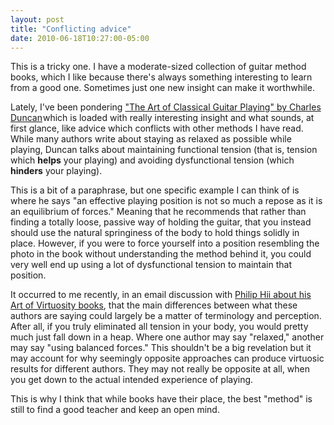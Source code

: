 ```yaml
---
layout: post
title: "Conflicting advice"
date: 2010-06-18T10:27:00-05:00
---
```


This is a tricky one. I have a moderate-sized collection of guitar method books, which I like because there's always something interesting to learn from a good one. Sometimes just one new insight can make it worthwhile. 

Lately, I've been pondering <a href="http://www.amazon.com/Art-Classical-Guitar-Playing/dp/0874870798?ie=UTF8&amp;tag=willisguitabl-20&amp;link_code=btl&amp;camp=213689&amp;creative=392969" target="_blank">"The Art of Classical Guitar Playing" by Charles Duncan</a><img alt="" border="0" height="1" src="http://www.assoc-amazon.com/e/ir?t=willisguitabl-20&amp;l=btl&amp;camp=213689&amp;creative=392969&amp;o=1&amp;a=0874870798" style="border: medium none ! important; margin: 0px ! important; padding: 0px ! important;" width="1" />which is loaded with really interesting insight and what sounds, at first glance, like advice which conflicts with other methods I have read. While many authors write about staying as relaxed as possible while playing, Duncan talks about maintaining functional tension (that is, tension which **helps**  your playing) and avoiding dysfunctional tension (which **hinders** your playing).

This is a bit of a paraphrase, but one specific example I can think of is where he says "an effective playing position is not so much a repose as it is an equilibrium of forces." Meaning that he recommends that rather than finding a totally loose, passive way of holding the guitar, that you instead should use the natural springiness of the body to hold things solidly in place. However, if you were to force yourself into a position resembling the photo in the book without understanding the method behind it, you could very well end up using a lot of dysfunctional tension to maintain that position.

It occurred to me recently, in an email discussion with <a href="http://philiphii.com/">Philip Hii about his Art of Virtuosity books</a>, that the main differences between what these authors are saying could largely be a matter of terminology and perception. After all, if you truly eliminated all tension in your body, you would pretty much just fall down in a heap. Where one author may say "relaxed," another may say "using balanced forces." This shouldn't be a big revelation but it may account for why seemingly opposite approaches can produce virtuosic results for different authors. They may not really be opposite at all, when you get down to the actual intended experience of playing.

This is why I think that while books have their place, the best "method" is still to find a good teacher and keep an open mind.

